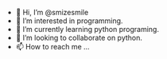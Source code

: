- 👋 Hi, I’m @smizesmile
- 👀 I’m interested in programming.
- 🌱 I’m currently learning python programing.
- 💞️ I’m looking to collaborate on python.
- 📫 How to reach me ...

<!---
smizesmile/smizesmile is a ✨ special ✨ repository because its `README.md` (this file) appears on your GitHub profile.
You can click the Preview link to take a look at your changes.
--->
